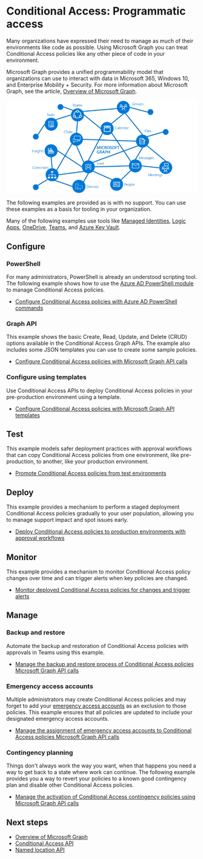 # Conditional Access: Programmatic access

Many organizations have expressed their need to manage as much of their environments like code as possible. Using Microsoft Graph you can treat Conditional Access policies like any other piece of code in your environment.

Microsoft Graph provides a unified programmability model that organizations can use to interact with data in Microsoft 365, Windows 10, and Enterprise Mobility + Security. For more information about Microsoft Graph, see the article, [Overview of Microsoft Graph](https://docs.microsoft.com/graph/overview).

![An image showing the primary resources and relationships that are part of the graph](./media/microsoft-graph.png)

The following examples are provided as is with no support. You can use these examples as a basis for tooling in your organization.

Many of the following examples use tools like [Managed Identities](https://docs.microsoft.com/azure/active-directory/managed-identities-azure-resources/overview), [Logic Apps](https://docs.microsoft.com/azure/logic-apps/logic-apps-overview), [OneDrive](https://www.microsoft.com/microsoft-365/onedrive/online-cloud-storage), [Teams](https://www.microsoft.com/microsoft-365/microsoft-teams/group-chat-software/), and [Azure Key Vault](https://docs.microsoft.com/azure/key-vault/general/overview).

## Configure

### PowerShell

For many administrators, PowerShell is already an understood scripting tool. The following example shows how to use the [Azure AD PowerShell module](https://www.powershellgallery.com/packages/AzureAD) to manage Conditional Access policies.

- [Configure Conditional Access policies with Azure AD PowerShell commands](./01-configure/powershell/readme.md)

### Graph API

This example shows the basic Create, Read, Update, and Delete (CRUD) options available in the Conditional Access Graph APIs. The example also includes some JSON templates you can use to create some sample policies.

- [Configure Conditional Access policies with Microsoft Graph API calls](./01-configure/graphapi/readme.md)

### Configure using templates

Use Conditional Access APIs to deploy Conditional Access policies in your pre-production environment using a template.

- [Configure Conditional Access policies with Microsoft Graph API templates](./01-configure/templates/readme.md)

## Test

This example models safer deployment practices with approval workflows that can copy Conditional Access policies from one environment, like pre-production, to another, like your production environment.

- [Promote Conditional Access policies from test environments](./02-test/readme.md)

## Deploy

This example provides a mechanism to perform a staged deployment Conditional Access policies gradually to your user population, allowing you to manage support impact and spot issues early.

- [Deploy Conditional Access policies to production environments with approval workflows](./03-deploy/readme.md)

## Monitor

This example provides a mechanism to monitor Conditional Access policy changes over time and can trigger alerts when key policies are changed.

- [Monitor deployed Conditional Access policies for changes and trigger alerts](./04-monitor/readme.md)

## Manage

### Backup and restore

Automate the backup and restoration of Conditional Access policies with approvals in Teams using this example.

- [Manage the backup and restore process of Conditional Access policies Microsoft Graph API calls](./05-manage/01-backup-restore/readme.md)

### Emergency access accounts

Multiple administrators may create Conditional Access policies and may forget to add your [emergency access accounts](https://docs.microsoft.com/azure/active-directory/users-groups-roles/directory-emergency-access) as an exclusion to those policies. This example ensures that all policies are updated to include your designated emergency access accounts.

- [Manage the assignment of emergency access accounts to Conditional Access policies Microsoft Graph API calls](./05-manage/02-emergency-access/readme.md)

### Contingency planning

Things don't always work the way you want, when that happens you need a way to get back to a state where work can continue. The following example provides you a way to revert your policies to a known good contingency plan and disable other Conditional Access policies.

- [Manage the activation of Conditional Access contingency policies using Microsoft Graph API calls](./05-manage/03-contingency/readme.md)

## Next steps

- [Overview of Microsoft Graph](https://docs.microsoft.com/graph/overview)
- [Conditional Access API](https://docs.microsoft.com/graph/api/resources/conditionalaccesspolicy?view=graph-rest-1.0)
- [Named location API](https://docs.microsoft.com/graph/api/resources/namedlocation?view=graph-rest-1.0)
